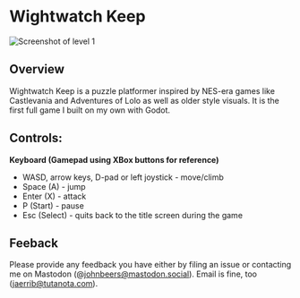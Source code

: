 # Wightwatch Keep

![Screenshot of level 1](https://codeberg.org/jaerrib/wightwatch_keep/raw/branch/pages/img/screenshot02.jpg)

## Overview

Wightwatch Keep is a puzzle platformer inspired by NES-era games like Castlevania and Adventures of Lolo as well as older style visuals.  It is the first full game I built on my own with Godot.

## Controls:

**Keyboard (Gamepad using XBox buttons for reference)**

- WASD, arrow keys, D-pad or left joystick - move/climb
- Space (A) - jump
- Enter (X) - attack
- P (Start) - pause
- Esc (Select) - quits back to the title screen during the game

## Feeback

Please provide any feedback you have either by filing an issue or contacting me on Mastodon (@johnbeers@mastodon.social). Email is fine, too (jaerrib@tutanota.com).

